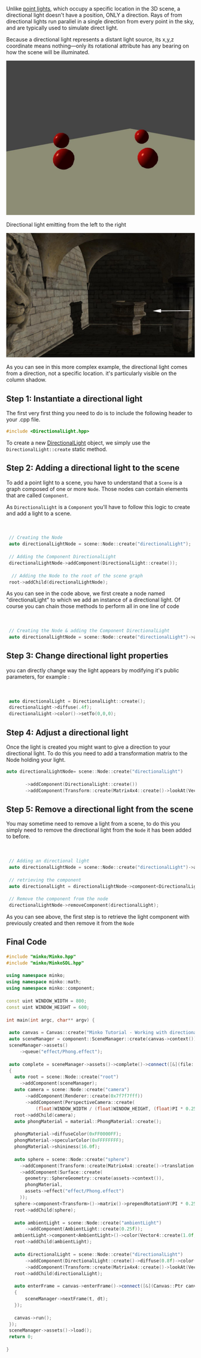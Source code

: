 Unlike [point lights](../tutorial/27-Working_with_point_lights.md), which occupy a specific location in the 3D scene, a directional light doesn't have a position, ONLY a direction. Rays of from directional lights run parallel in a single direction from every point in the sky, and are typically used to simulate direct light.

Because a directional light represents a distant light source, its x,y,z coordinate means nothing—only its rotational attribute has any bearing on how the scene will be illuminated.

![](../../doc/image/Directionallight.jpg "../../doc/image/Directionallight.jpg")

Directional light emitting from the left to the right

![](../../doc/image/DirectionallightExample.jpg "../../doc/image/DirectionallightExample.jpg")

As you can see in this more complex example, the directional light comes from a direction, not a specific location. it's particularly visible on the column shadow.

Step 1: Instantiate a directional light
---------------------------------------

The first very first thing you need to do is to include the following header to your .cpp file.

```cpp
#include <DirectionalLight.hpp> 
```


To create a new [DirectionalLight](http://doc.v3.minko.io/reference/classminko_1_1component_1_1_directional_light.html) object, we simply use the `DirectionalLight::create` static method.

Step 2: Adding a directional light to the scene
-----------------------------------------------

To add a point light to a scene, you have to understand that a `Scene` is a graph composed of one or more `Node`. Those nodes can contain elements that are called `Component`.

As `DirectionalLight` is a `Component` you'll have to follow this logic to create and add a light to a scene.

```cpp


 // Creating the Node
 auto directionalLightNode = scene::Node::create("directionalLight");
       
 // Adding the Component DirectionalLight
 directionalLightNode->addComponent(DirectionalLight::create());

  // Adding the Node to the root of the scene graph
 root->addChild(directionalLightNode);

```


As you can see in the code above, we first create a node named "directionalLight" to which we add an instance of a directional light. Of course you can chain those methods to perform all in one line of code

```cpp


 // Creating the Node & adding the Component DirectionalLight
 auto directionalLightNode = scene::Node::create("directionalLight")->addComponent(DirectionalLight::create());

```


Step 3: Change directional light properties
-------------------------------------------

you can directly change way the light appears by modifying it's public parameters, for example : 
```cpp


 auto directionalLight = DirectionalLight::create();
 directionalLight->diffuse(.4f);
 directionalLight->color()->setTo(0,0,0);

```


Step 4: Adjust a directional light
----------------------------------

Once the light is created you might want to give a direction to your directional light. To do this you need to add a transformation matrix to the Node holding your light.

```cpp
auto directionalLightNode= scene::Node::create("directionalLight")

       ->addComponent(DirectionalLight::create())
       ->addComponent(Transform::create(Matrix4x4::create()->lookAt(Vector3::zero(), Vector3::create(15.f, 20.f, 0.f))));

```


Step 5: Remove a directional light from the scene
-------------------------------------------------

You may sometime need to remove a light from a scene, to do this you simply need to remove the directional light from the `Node` it has been added to before.

```cpp


 // Adding an directional light
 auto directionalLightNode = scene::Node::create("directionalLight")->addComponent(DirectionalLight::create());

 // retrieving the component 
 auto directionalLight = directionalLightNode->component<DirectionalLight>(0);

 // Remove the component from the node
 directionalLightNode->removeComponent(directionalLight);

```


As you can see above, the first step is to retrieve the light component with previously created and then remove it from the `Node`

Final Code
----------

```cpp
#include "minko/Minko.hpp" 
#include "minko/MinkoSDL.hpp"

using namespace minko; 
using namespace minko::math; 
using namespace minko::component;

const uint WINDOW_WIDTH = 800; 
const uint WINDOW_HEIGHT = 600;

int main(int argc, char** argv) {

 auto canvas = Canvas::create("Minko Tutorial - Working with directional lights", WINDOW_WIDTH, WINDOW_HEIGHT);
 auto sceneManager = component::SceneManager::create(canvas->context());
 sceneManager->assets()
     ->queue("effect/Phong.effect");
 
 auto complete = sceneManager->assets()->complete()->connect([&](file::AssetLibrary::Ptr assets)
 {
   auto root = scene::Node::create("root")
     ->addComponent(sceneManager);
   auto camera = scene::Node::create("camera")
       ->addComponent(Renderer::create(0x7f7f7fff))
       ->addComponent(PerspectiveCamera::create(
           (float)WINDOW_WIDTH / (float)WINDOW_HEIGHT, (float)PI * 0.25f, .1f, 1000.f));
   root->addChild(camera);
   auto phongMaterial = material::PhongMaterial::create();

   phongMaterial->diffuseColor(0xFF0000FF);
   phongMaterial->specularColor(0xFFFFFFFF);
   phongMaterial->shininess(16.0f);

   auto sphere = scene::Node::create("sphere")
     ->addComponent(Transform::create(Matrix4x4::create()->translation(0.f, 0.f, -5.f)))
     ->addComponent(Surface::create(
       geometry::SphereGeometry::create(assets->context()),
       phongMaterial,
       assets->effect("effect/Phong.effect")
     ));
   sphere->component<Transform>()->matrix()->prependRotationY(PI * 0.25f);
   root->addChild(sphere);

   auto ambientLight = scene::Node::create("ambientLight")
       ->addComponent(AmbientLight::create(0.25f));
   ambientLight->component<AmbientLight>()->color(Vector4::create(1.0f, 1.0f, 1.0f, 1.0f));
   root->addChild(ambientLight);

   auto directionalLight = scene::Node::create("directionalLight")
       ->addComponent(DirectionalLight::create()->diffuse(0.8f)->color(0xFFFFFFFF))
       ->addComponent(Transform::create(Matrix4x4::create()->lookAt(Vector3::create(), Vector3::create(5.0f, 0.0f, 0.0f))));
   root->addChild(directionalLight);

   auto enterFrame = canvas->enterFrame()->connect([&](Canvas::Ptr canvas, float t, float dt)
   {
       sceneManager->nextFrame(t, dt);
   });

   canvas->run();
 });
 sceneManager->assets()->load();
 return 0;

} 
```


